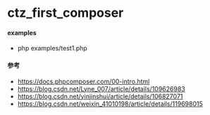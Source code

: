 # ctz_first_composer

#### examples
- php examples/test1.php

#### 参考
- https://docs.phpcomposer.com/00-intro.html
- https://blog.csdn.net/Lyne_007/article/details/109626983
- https://blog.csdn.net/yinjinshui/article/details/106827071
- https://blog.csdn.net/weixin_41010198/article/details/119698015




